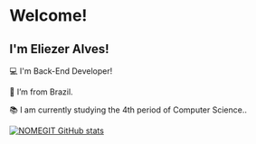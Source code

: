 # Welcome! 

## I'm Eliezer Alves! 

:computer: I'm Back-End Developer!

:house_with_garden: I’m from Brazil.

:books: I am currently studying the 4th period of Computer Science..

[![NOMEGIT GitHub stats](https://github-readme-stats.vercel.app/api?username=12161003677)](https://github.com/NOMEGIT/github-readme-stats)
